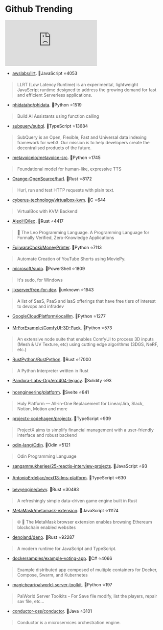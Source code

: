 # Github Trending 
 ![daily-bing](https://api.isoyu.com/bing_images.php) 
 - [awslabs/llrt](https://github.com/awslabs/llrt). 💪JavaScript ⭐4053 
 > LLRT (Low Latency Runtime) is an experimental, lightweight JavaScript runtime designed to address the growing demand for fast and efficient Serverless applications. 
 - [phidatahq/phidata](https://github.com/phidatahq/phidata). 💪Python ⭐1519 
 > Build AI Assistants using function calling 
 - [subquery/subql](https://github.com/subquery/subql). 💪TypeScript ⭐13684 
 > SubQuery is an Open, Flexible, Fast and Universal data indexing framework for web3. Our mission is to help developers create the decentralised products of the future. 
 - [metavoiceio/metavoice-src](https://github.com/metavoiceio/metavoice-src). 💪Python ⭐1745 
 > Foundational model for human-like, expressive TTS 
 - [Orange-OpenSource/hurl](https://github.com/Orange-OpenSource/hurl). 💪Rust ⭐8172 
 > Hurl, run and test HTTP requests with plain text. 
 - [cyberus-technology/virtualbox-kvm](https://github.com/cyberus-technology/virtualbox-kvm). 💪C ⭐644 
 > VirtualBox with KVM Backend 
 - [AleoHQ/leo](https://github.com/AleoHQ/leo). 💪Rust ⭐4417 
 > 🦁 The Leo Programming Language. A Programming Language for Formally Verified, Zero-Knowledge Applications 
 - [FujiwaraChoki/MoneyPrinter](https://github.com/FujiwaraChoki/MoneyPrinter). 💪Python ⭐7113 
 > Automate Creation of YouTube Shorts using MoviePy. 
 - [microsoft/sudo](https://github.com/microsoft/sudo). 💪PowerShell ⭐1809 
 > It's sudo, for Windows 
 - [jixserver/free-for-dev](https://github.com/jixserver/free-for-dev). 💪unknown ⭐1943 
 > A list of SaaS, PaaS and IaaS offerings that have free tiers of interest to devops and infradev 
 - [GoogleCloudPlatform/localllm](https://github.com/GoogleCloudPlatform/localllm). 💪Python ⭐1277 
 >  
 - [MrForExample/ComfyUI-3D-Pack](https://github.com/MrForExample/ComfyUI-3D-Pack). 💪Python ⭐573 
 > An extensive node suite that enables ComfyUI to process 3D inputs (Mesh & UV Texture, etc) using cutting edge algorithms (3DGS, NeRF, etc.) 
 - [RustPython/RustPython](https://github.com/RustPython/RustPython). 💪Rust ⭐17000 
 > A Python Interpreter written in Rust 
 - [Pandora-Labs-Org/erc404-legacy](https://github.com/Pandora-Labs-Org/erc404-legacy). 💪Solidity ⭐93 
 >  
 - [hcengineering/platform](https://github.com/hcengineering/platform). 💪Svelte ⭐841 
 > Huly Platform — All-in-One Replacement for Linear/Jira, Slack, Notion, Motion and more 
 - [projectx-codehagen/projectx](https://github.com/projectx-codehagen/projectx). 💪TypeScript ⭐939 
 > ProjectX aims to simplify financial management with a user-friendly interface and robust backend 
 - [odin-lang/Odin](https://github.com/odin-lang/Odin). 💪Odin ⭐5121 
 > Odin Programming Language 
 - [sangammukherjee/25-reactjs-interview-projects](https://github.com/sangammukherjee/25-reactjs-interview-projects). 💪JavaScript ⭐93 
 >  
 - [AntonioErdeljac/next13-lms-platform](https://github.com/AntonioErdeljac/next13-lms-platform). 💪TypeScript ⭐630 
 >  
 - [bevyengine/bevy](https://github.com/bevyengine/bevy). 💪Rust ⭐30483 
 > A refreshingly simple data-driven game engine built in Rust 
 - [MetaMask/metamask-extension](https://github.com/MetaMask/metamask-extension). 💪JavaScript ⭐11174 
 > 🌐 🔌 The MetaMask browser extension enables browsing Ethereum blockchain enabled websites 
 - [denoland/deno](https://github.com/denoland/deno). 💪Rust ⭐92287 
 > A modern runtime for JavaScript and TypeScript. 
 - [dockersamples/example-voting-app](https://github.com/dockersamples/example-voting-app). 💪C# ⭐4066 
 > Example distributed app composed of multiple containers for Docker, Compose, Swarm, and Kubernetes 
 - [magicbear/palworld-server-toolkit](https://github.com/magicbear/palworld-server-toolkit). 💪Python ⭐197 
 > PalWorld Server Toolkits - For Save file modify, list the players, repair sav file, etc... 
 - [conductor-oss/conductor](https://github.com/conductor-oss/conductor). 💪Java ⭐3101 
 > Conductor is a microservices orchestration engine. 
 